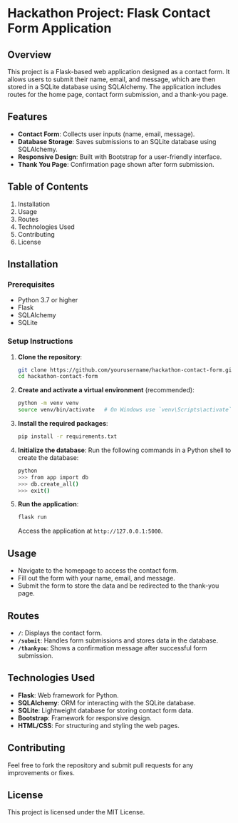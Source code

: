 # Hackathon Project: Flask Contact Form Application

## Overview
This project is a Flask-based web application designed as a contact form. It allows users to submit their name, email, and message, which are then stored in a SQLite database using SQLAlchemy. The application includes routes for the home page, contact form submission, and a thank-you page.

## Features
- **Contact Form**: Collects user inputs (name, email, message).
- **Database Storage**: Saves submissions to an SQLite database using SQLAlchemy.
- **Responsive Design**: Built with Bootstrap for a user-friendly interface.
- **Thank You Page**: Confirmation page shown after form submission.

## Table of Contents
1. Installation
2. Usage
3. Routes
4. Technologies Used
5. Contributing
6. License

## Installation

### Prerequisites
- Python 3.7 or higher
- Flask
- SQLAlchemy
- SQLite

### Setup Instructions
1. **Clone the repository**:
   ```bash
   git clone https://github.com/yourusername/hackathon-contact-form.git
   cd hackathon-contact-form
   ```

2. **Create and activate a virtual environment** (recommended):
   ```bash
   python -m venv venv
   source venv/bin/activate   # On Windows use `venv\Scripts\activate`
   ```

3. **Install the required packages**:
   ```bash
   pip install -r requirements.txt
   ```

4. **Initialize the database**:
   Run the following commands in a Python shell to create the database:
   ```bash
   python
   >>> from app import db
   >>> db.create_all()
   >>> exit()
   ```

5. **Run the application**:
   ```bash
   flask run
   ```
   Access the application at `http://127.0.0.1:5000`.

## Usage
- Navigate to the homepage to access the contact form.
- Fill out the form with your name, email, and message.
- Submit the form to store the data and be redirected to the thank-you page.

## Routes
- **`/`**: Displays the contact form.
- **`/submit`**: Handles form submissions and stores data in the database.
- **`/thankyou`**: Shows a confirmation message after successful form submission.

## Technologies Used
- **Flask**: Web framework for Python.
- **SQLAlchemy**: ORM for interacting with the SQLite database.
- **SQLite**: Lightweight database for storing contact form data.
- **Bootstrap**: Framework for responsive design.
- **HTML/CSS**: For structuring and styling the web pages.

## Contributing
Feel free to fork the repository and submit pull requests for any improvements or fixes.

## License
This project is licensed under the MIT License.


